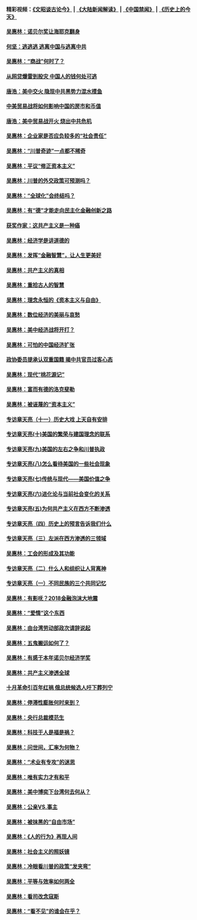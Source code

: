 #### 精彩视频：[《文昭谈古论今》](https://github.com/gfw-breaker/wenzhao/blob/master/README.md?t=01111830) | [《大陆新闻解读》](https://github.com/gfw-breaker/ntdtv-comedy/blob/master/README.md?t=01111830) | [《中国禁闻》](https://github.com/gfw-breaker/ntdtv-news/blob/master/README.md?t=01111830) | [《历史上的今天》](https://github.com/gfw-breaker/today-in-history/blob/master/README.md?t=01111830) 

#### [吴惠林：诺贝尔奖让海耶克翻身](../pages/nsc423/n10890049.md?t=01111830) 

#### [何坚：逃逃逃 逃离中国与逃离中共](../pages/nsc423/n10592891.md?t=01111830) 

#### [吴惠林：“商战”何时了？](../pages/nsc423/n10573558.md?t=01111830) 

#### [从网贷爆雷到股灾 中国人的钱何处可逃](../pages/nsc423/n10572800.md?t=01111830) 

#### [唐浩：美中交火 隐现中共黑势力混水摸鱼](../pages/nsc423/n10544040.md?t=01111830) 

#### [中美贸易战将如何影响中国的房市和币值](../pages/nsc423/n10543697.md?t=01111830) 

#### [唐浩：美中贸易战开火 烧出中共危机](../pages/nsc423/n10540126.md?t=01111830) 

#### [吴惠林：企业家是否应负较多的“社会责任”](../pages/nsc423/n10535022.md?t=01111830) 

#### [吴惠林：“川普奇迹”一点都不稀奇](../pages/nsc423/n10512808.md?t=01111830) 

#### [吴惠林：平议“修正资本主义”](../pages/nsc423/n10495724.md?t=01111830) 

#### [吴惠林：川普的外交政策可预测吗？](../pages/nsc423/n10462387.md?t=01111830) 

#### [吴惠林：“全球化”会终结吗？](../pages/nsc423/n10452838.md?t=01111830) 

#### [吴惠林：有“德”才能走向民主化金融创新之路](../pages/nsc423/n10432292.md?t=01111830) 

#### [获奖作家：这共产主义是一种癌](../pages/nsc423/n10431541.md?t=01111830) 

#### [吴惠林：经济学是讲道德的](../pages/nsc423/n10398014.md?t=01111830) 

#### [吴惠林：发挥“金融智慧”，让人生更美好](../pages/nsc423/n10375019.md?t=01111830) 

#### [吴惠林：共产主义的真相](../pages/nsc423/n10351394.md?t=01111830) 

#### [吴惠林：重拾古人的智慧](../pages/nsc423/n10337691.md?t=01111830) 

#### [吴惠林：理念永恒的《资本主义与自由》](../pages/nsc423/n10316274.md?t=01111830) 

#### [吴惠林：数位经济的美丽与哀愁](../pages/nsc423/n10292946.md?t=01111830) 

#### [吴惠林：美中经济战将开打？](../pages/nsc423/n10258825.md?t=01111830) 

#### [吴惠林：可怕的中国经济扩张](../pages/nsc423/n10219147.md?t=01111830) 

#### [政协委员提承认双重国籍 揭中共官员过客心态](../pages/nsc423/n10208809.md?t=01111830) 

#### [吴惠林：现代“桃花源记”](../pages/nsc423/n10185234.md?t=01111830) 

#### [吴惠林：富而有德的洛克斐勒](../pages/nsc423/n10142264.md?t=01111830) 

#### [吴惠林：被诬蔑的“资本主义”](../pages/nsc423/n10124816.md?t=01111830) 

#### [专访章天亮（十一）历史大戏 上天自有安排](../pages/nsc423/n10094905.md?t=01111830) 

#### [专访章天亮(十)美国的繁荣与建国理念的联系](../pages/nsc423/n10094899.md?t=01111830) 

#### [专访章天亮(九)美国的左右之争和川普执政](../pages/nsc423/n10094889.md?t=01111830) 

#### [专访章天亮(八)怎么看待美国的一些社会现象](../pages/nsc423/n10094857.md?t=01111830) 

#### [专访章天亮(七)传统与现代——美国价值之争](../pages/nsc423/n10093140.md?t=01111830) 

#### [专访章天亮(六)进化论与当前社会变化的关系](../pages/nsc423/n10092036.md?t=01111830) 

#### [专访章天亮(五)为何共产主义在西方不断渗透](../pages/nsc423/n10083620.md?t=01111830) 

#### [专访章天亮（四）历史上的预言告诉我们什么](../pages/nsc423/n10083606.md?t=01111830) 

#### [专访章天亮（三）左派在西方渗透的三领域](../pages/nsc423/n10081115.md?t=01111830) 

#### [吴惠林：工会的形成及其功能](../pages/nsc423/n10080633.md?t=01111830) 

#### [专访章天亮（二）什么人和组织让人背离神](../pages/nsc423/n10076637.md?t=01111830) 

#### [专访章天亮（一）不同民族的三个共同记忆](../pages/nsc423/n10074188.md?t=01111830) 

#### [吴惠林：有影呒？2018金融泡沫大地震](../pages/nsc423/n10040534.md?t=01111830) 

#### [吴惠林：“爱情”这个东西](../pages/nsc423/n10019423.md?t=01111830) 

#### [吴惠林：由台湾劳动部政次请辞说起](../pages/nsc423/n9979679.md?t=01111830) 

#### [吴惠林：五鬼搬运如何了？](../pages/nsc423/n9925338.md?t=01111830) 

#### [吴惠林：有感于本年诺贝尔经济学奖](../pages/nsc423/n9871883.md?t=01111830) 

#### [吴惠林：共产主义渗透全球](../pages/nsc423/n9812748.md?t=01111830) 

#### [十月革命引百年红祸 俄总统候选人吁下葬列宁](../pages/nsc423/n9810182.md?t=01111830) 

#### [吴惠林：停滞性膨胀何时来到？](../pages/nsc423/n9764136.md?t=01111830) 

#### [吴惠林：央行总裁模范生](../pages/nsc423/n9728134.md?t=01111830) 

#### [吴惠林：科技于人是福是祸？](../pages/nsc423/n9672982.md?t=01111830) 

#### [吴惠林：问世间，汇率为何物？](../pages/nsc423/n9621788.md?t=01111830) 

#### [吴惠林：“术业有专攻”的迷思](../pages/nsc423/n9580363.md?t=01111830) 

#### [吴惠林：唯有实力才有和平](../pages/nsc423/n9529599.md?t=01111830) 

#### [吴惠林：美中博奕下台湾何去何从？](../pages/nsc423/n9483598.md?t=01111830) 

#### [吴惠林：公亲VS.事主](../pages/nsc423/n9425637.md?t=01111830) 

#### [吴惠林：被抹黑的“自由市场”](../pages/nsc423/n9351545.md?t=01111830) 

#### [吴惠林：《人的行为》再现人间](../pages/nsc423/n9296339.md?t=01111830) 

#### [吴惠林：社会主义的照妖镜](../pages/nsc423/n9243460.md?t=01111830) 

#### [吴惠林：冷眼看川普的政策“发夹弯”](../pages/nsc423/n9120684.md?t=01111830) 

#### [吴惠林：平等与效率如何两全](../pages/nsc423/n9075430.md?t=01111830) 

#### [吴惠林：看司改念寇斯](../pages/nsc423/n9024915.md?t=01111830) 

#### [吴惠林：“看不见”的谁会在乎？](../pages/nsc423/n8977488.md?t=01111830) 

